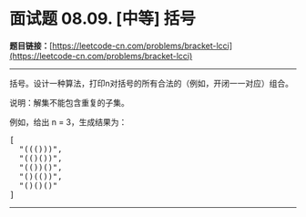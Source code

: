 # 面试题 08.09. [中等] 括号

**题目链接：**[https://leetcode-cn.com/problems/bracket-lcci](https://leetcode-cn.com/problems/bracket-lcci)

---

<div class="content__1Y2H">
 <div class="notranslate">
  <p>括号。设计一种算法，打印n对括号的所有合法的（例如，开闭一一对应）组合。</p> 
  <p>说明：解集不能包含重复的子集。</p> 
  <p>例如，给出&nbsp;n = 3，生成结果为：</p> 
  <pre class="language-text">[
  "((()))",
  "(()())",
  "(())()",
  "()(())",
  "()()()"
]
</pre> 
 </div>
</div>

---

```

```